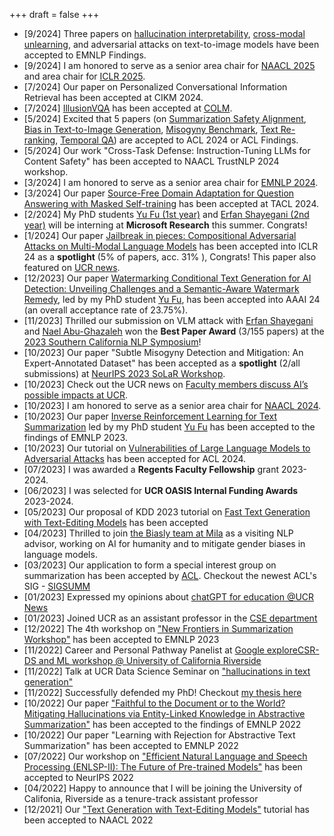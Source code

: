 +++
draft = false
+++
- [9/2024] Three papers on [hallucination interpretability](https://arxiv.org/abs/2403.18167), [cross-modal unlearning](https://arxiv.org/abs/2406.02575), and adversarial attacks on text-to-image models have been accepted to EMNLP Findings.
- [9/2024] I am honored to serve as a senior area chair for [NAACL 2025](https://2025.naacl.org/) and area chair for [ICLR 2025](https://iclr.cc/).
- [7/2024] Our paper on Personalized Conversational Information Retrieval has been accepted at CIKM 2024.
- [7/2024] [IllusionVQA](https://arxiv.org/abs/2403.15952) has been accepted at [COLM](https://colmweb.org/). 
- [5/2024] Excited that 5 papers (on [Summarization Safety Alignment](https://arxiv.org/abs/2312.06924), [Bias in Text-to-Image Generation](https://arxiv.org/abs/2312.14440), [Misogyny Benchmark](https://arxiv.org/abs/2311.09443), [Text Re-ranking](https://arxiv.org/abs/2402.10866), [Temporal QA](https://arxiv.org/abs/2402.11034)) are accepted to ACL 2024 or ACL Findings. 
- [5/2024] Our work "Cross-Task Defense: Instruction-Tuning LLMs for Content Safety" has been accepted to NAACL TrustNLP 2024 workshop. 
- [3/2024] I am honored to serve as a senior area chair for [EMNLP 2024](https://2024.emnlp.org/).
- [3/2024] Our paper [Source-Free Domain Adaptation for Question Answering with Masked Self-training](https://arxiv.org/abs/2212.09563) has been accepted at TACL 2024. 
- [2/2024] My PhD students [Yu Fu (1st year)](https://fyyfu.github.io/) and  [Erfan Shayegani (2nd year)](https://erfanshayegani.github.io/)  will be interning at **Microsoft Research** this summer. Congrats!
- [1/2024] Our paper [Jailbreak in pieces: Compositional Adversarial Attacks on Multi-Modal Language Models](https://arxiv.org/abs/2307.14539) has been accepted into ICLR 24 as a **spotlight** (5\% of papers, acc. 31\% ), Congrats! This paper also featured on [UCR news](https://news.ucr.edu/articles/2024/01/09/ucr-outs-security-flaw-ai-query-models). 
- [12/2023] Our paper [Watermarking Conditional Text Generation for AI Detection: Unveiling Challenges and a Semantic-Aware Watermark Remedy](https://arxiv.org/abs/2307.13808), led by my PhD student [Yu Fu](https://fyyfu.github.io/), has been accepted into AAAI 24 (an overall acceptance rate of 23.75\%).
- [11/2023] Thrilled our submission on VLM attack with [Erfan Shayegani](https://erfanshayegani.github.io/) and [Nael Abu-Ghazaleh](https://www.cs.ucr.edu/~nael/) won the **Best Paper Award** (3/155 papers) at the [2023 Southern California NLP Symposium](https://socalnlp.github.io/symp23/index.html#award)!
- [10/2023] Our paper "Subtle Misogyny Detection and Mitigation: An Expert-Annotated Dataset" has been accepted as a **spotlight** (2/all submissions) at [NeurIPS 2023 SoLaR Workshop](https://solar-neurips.github.io/).
- [10/2023] Check out the UCR news on [Faculty members discuss AI’s possible impacts at UCR](https://news.ucr.edu/articles/2023/10/03/faculty-members-discuss-ais-possible-impacts-ucr?utm_source=UC+Riverside+Master+List&utm_campaign=b890962bb7EMAIL_CAMPAIGN_2023_10_26_05_26&utm_medium=email&utm_term=0_-b890962bb7-%5BLIST_EMAIL_ID%5D).
- [10/2023] I am honored to serve as a senior area chair for [NAACL 2024](https://2024.naacl.org/).
- [10/2023] Our paper [Inverse Reinforcement Learning for Text Summarization](https://arxiv.org/abs/2212.09917) led by my PhD student [Yu Fu](https://fyyfu.github.io/) has been accepted to the findings of EMNLP 2023. 
- [10/2023] Our tutorial on [Vulnerabilities of Large Language Models to Adversarial Attacks](https://llm-vulnerability.github.io/) has been accepted for ACL 2024.  
- [07/2023] I was awarded a **Regents Faculty Fellowship** grant 2023-2024.
- [06/2023] I was selected for **UCR OASIS Internal Funding Awards** 2023-2024.
- [05/2023] Our proposal of KDD 2023 tutorial on [Fast Text Generation with Text-Editing Models](https://kdd2023-text-editing.github.io/) has been accepted
-   [04/2023] Thrilled to join [the Biasly team at Mila](https://mila.quebec/en/project/biasly/) as a visiting NLP advisor, working on AI for humanity and to mitigate gender biases in language models.
-   [03/2023] Our application to form a special interest group on summarization has been accepted by [ACL](https://www.aclweb.org/adminwiki/index.php?title=SIG_Compliance#SIGSUMM:_SIG_on_Summarization). Checkout the newest ACL's SIG - [SIGSUMM](https://www.sigsumm.org)
-   [01/2023] Expressed my opinions about [chatGPT for education @UCR News](https://news.ucr.edu/articles/2023/01/24/chatgpt-threat-education)
-   [01/2023] Joined UCR as an assistant professor in the [CSE department](https://www1.cs.ucr.edu/people/faculty)
-   [12/2022] The 4th workshop on ["New Frontiers in Summarization Workshop"](https://newsumm.github.io/2023/) has been accepted to EMNLP 2023
-   [11/2022] Career and Personal Pathway Panelist at [Google exploreCSR-DS and ML workshop @ University of California Riverside](https://sites.google.com/view/explorecsr2022ucr)
-   [11/2022] Talk at UCR Data Science Seminar on ["hallucinations in text generation"](https://datascience.ucr.edu/news/2022/11/18/are-hallucinations-text-generation-always-undesirable-perspective-text-elaboration)
-   [11/2022] Successfully defended my PhD! Checkout [my thesis here](/phd_thesis/)
-   [10/2022] Our paper ["Faithful to the Document or to the World? Mitigating Hallucinations via Entity-Linked Knowledge in Abstractive Summarization"](https://arxiv.org/abs/2204.13761) has been accepted to the findings of EMNLP 2022
-   [10/2022] Our paper "Learning with Rejection for Abstractive Text Summarization" has been accepted to EMNLP 2022
-   [07/2022] Our workshop on ["Efficient Natural Language and Speech Processing (ENLSP-II): The Future of Pre-trained Models"](https://neurips2022-enlsp.github.io/) has been accepted to NeurIPS 2022
-   [04/2022] Happy to announce that I will be joining the University of Califonia, Riverside as a tenure-track assistant professor
-   [12/2021] Our ["Text Generation with Text-Editing Models"](https://text-editing.github.io/) tutorial has been accepted to NAACL 2022

<!-- 
- [11/2023] Three papers on watermarking in LLMs, inverse RL for summarization, and VLM Jailbreak attacks have been accepted at the 2023 SoCal NLP Symposium. Excited!
-->